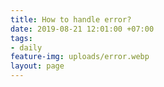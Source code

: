 ```yaml
---
title: How to handle error?
date: 2019-08-21 12:01:00 +07:00
tags:
- daily
feature-img: uploads/error.webp
layout: page
---
```


